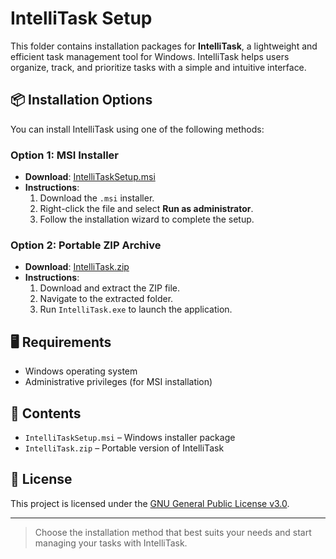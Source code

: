 
# IntelliTask Setup

This folder contains installation packages for **IntelliTask**, a lightweight and efficient task management tool for Windows. IntelliTask helps users organize, track, and prioritize tasks with a simple and intuitive interface.

## 📦 Installation Options

You can install IntelliTask using one of the following methods:

### Option 1: MSI Installer

- **Download**: [IntelliTaskSetup.msi](https://www.moga.doctor/freeware/IntelliTaskSetup.msi)
- **Instructions**:
  1. Download the `.msi` installer.
  2. Right-click the file and select **Run as administrator**.
  3. Follow the installation wizard to complete the setup.

### Option 2: Portable ZIP Archive

- **Download**: [IntelliTask.zip](https://www.moga.doctor/freeware/IntelliTask.zip)
- **Instructions**:
  1. Download and extract the ZIP file.
  2. Navigate to the extracted folder.
  3. Run `IntelliTask.exe` to launch the application.

## 🖥️ Requirements

- Windows operating system
- Administrative privileges (for MSI installation)

## 📁 Contents

- `IntelliTaskSetup.msi` – Windows installer package
- `IntelliTask.zip` – Portable version of IntelliTask

## 📄 License

This project is licensed under the [GNU General Public License v3.0](https://www.gnu.org/licenses/gpl-3.0.html).

---

> Choose the installation method that best suits your needs and start managing your tasks with IntelliTask.
